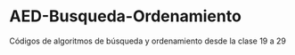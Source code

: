 # AED-Busqueda-Ordenamiento
Códigos de algoritmos de búsqueda y ordenamiento desde la clase 19 a 29
